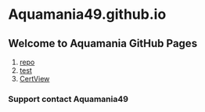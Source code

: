 # Aquamania49.github.io
## Welcome to Aquamania GitHub Pages


1. [repo](/repo)
1. [test](/test)
1. [CertView](/CertView)

### Support contact Aquamania49
